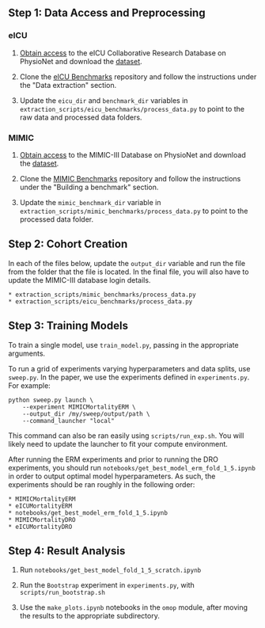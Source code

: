 ## Step 1: Data Access and Preprocessing

### eICU

1. [Obtain access](https://eicu-crd.mit.edu/gettingstarted/access/) to the eICU Collaborative Research Database on PhysioNet and download the [dataset](https://physionet.org/content/eicu-crd/2.0/).

2. Clone the [eICU Benchmarks](https://github.com/mostafaalishahi/eICU_Benchmark) repository and follow the instructions under the "Data extraction" section.

3. Update the `eicu_dir` and `benchmark_dir` variables in `extraction_scripts/eicu_benchmarks/process_data.py` to point to the raw data and processed data folders.

### MIMIC
1. [Obtain access](https://mimic.physionet.org/gettingstarted/access/) to the MIMIC-III Database on PhysioNet and download the [dataset](https://physionet.org/content/mimiciii/1.4/).

2. Clone the [MIMIC Benchmarks](https://github.com/YerevaNN/mimic3-benchmarks) repository and follow the instructions under the "Building a benchmark" section.

3. Update the `mimic_benchmark_dir` variable in `extraction_scripts/mimic_benchmarks/process_data.py` to point to the processed data folder.


## Step 2: Cohort Creation
In each of the files below, update the `output_dir` variable and run the file from the folder that the file is located. In the final file, you will also have to update the MIMIC-III database login details.
```
* extraction_scripts/mimic_benchmarks/process_data.py
* extraction_scripts/eicu_benchmarks/process_data.py
```


## Step 3: Training Models

To train a single model, use `train_model.py`, passing in the appropriate arguments.

To run a grid of experiments varying hyperparameters and data splits, use `sweep.py`. In the paper, we use the experiments defined in `experiments.py`. For example:

```
python sweep.py launch \
    --experiment MIMICMortalityERM \
    --output_dir /my/sweep/output/path \
    --command_launcher "local" 
```

This command can also be ran easily using `scripts/run_exp.sh`. You will likely need to update the launcher to fit your compute environment.

After running the ERM experiments and prior to running the DRO experiments, you should run `notebooks/get_best_model_erm_fold_1_5.ipynb` in order to output optimal model hyperparameters. As such, the experiments should be ran roughly in the following order:

```
* MIMICMortalityERM
* eICUMortalityERM
* notebooks/get_best_model_erm_fold_1_5.ipynb
* MIMICMortalityDRO
* eICUMortalityDRO
```

## Step 4: Result Analysis

1. Run `notebooks/get_best_model_fold_1_5_scratch.ipynb`

2. Run the `Bootstrap` experiment in `experiments.py`, with `scripts/run_bootstrap.sh`

3. Use the `make_plots.ipynb` notebooks in the `omop` module, after moving the results to the appropriate subdirectory.
